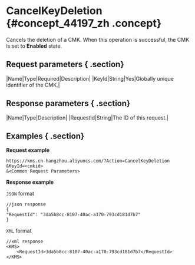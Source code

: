 # CancelKeyDeletion {#concept_44197_zh .concept}

Cancels the deletion of a CMK. When this operation is successful, the CMK is set to **Enabled** state.

## Request parameters { .section}

|Name|Type|Required|Description|
|KeyId|String|Yes|Globally unique identifier of the CMK.|

## Response parameters { .section}

|Name|Type|Description|
|RequestId|String|The ID of this request.|

## Examples { .section}

**Request example**

```
https://kms.cn-hangzhou.aliyuncs.com/?Action=CancelKeyDeletion
&KeyId=<cmkid>
&<Common Request Parameters>

```

**Response example**

 `JSON` format

```
//json response
{
"RequestId": "3da5b8cc-8107-40ac-a170-793cd181d7b7"
}

```

 `XML` format

```
//xml response
<KMS>
    <RequestId>3da5b8cc-8107-40ac-a170-793cd181d7b7</RequestId>
</KMS>

```


